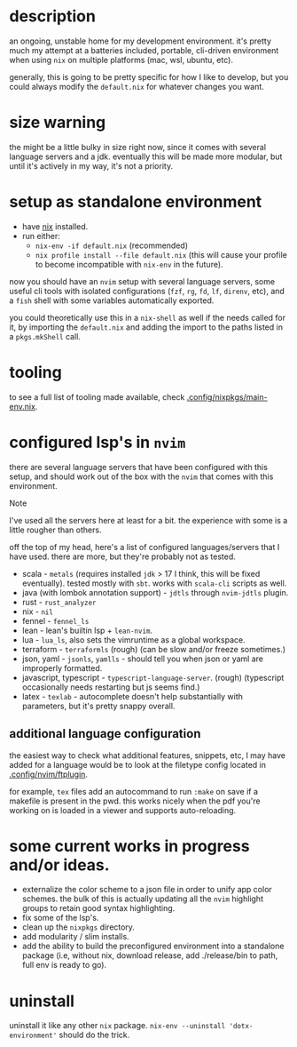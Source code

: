 # description
an ongoing, unstable home for my development environment. it's pretty much my attempt at a batteries included, portable, cli-driven environment when using `nix` on multiple platforms (mac, wsl, ubuntu, etc).

generally, this is going to be pretty specific for how I like to develop, but you could always modify the `default.nix` for whatever changes you want.

# size warning
the might be a little bulky in size right now, since it comes with several language servers and a jdk. eventually this will be made more modular, but until it's actively in my way, it's not a priority.

# setup as standalone environment
- have [nix](https://nixos.org) installed.
- run either:
    - `nix-env -if default.nix` (recommended)
    - `nix profile install --file default.nix` (this will cause your profile to become incompatible with `nix-env` in the future).

now you should have an `nvim` setup with several language servers, some useful cli tools with isolated configurations (`fzf`, `rg`, `fd`, `lf`, `direnv`, etc), and a `fish` shell with some variables automatically exported.

you could theoretically use this in a `nix-shell` as well if the needs called for it, by importing the `default.nix` and adding the import to the paths listed in a `pkgs.mkShell` call.

# tooling
to see a full list of tooling made available, check [.config/nixpkgs/main-env.nix](.config/nixpkgs/main-env.nix).

# configured lsp's in `nvim`
there are several language servers that have been configured with this setup, and should work out of the box with the `nvim` that comes with this environment.

> [!NOTE]
> I've used all the servers here at least for a bit. the experience with some is a little rougher than others.

off the top of my head, here's a list of configured languages/servers that I have used. there are more, but they're probably not as tested.
- scala - `metals` (requires installed `jdk` > 17 I think, this will be fixed eventually). tested mostly with `sbt`. works with `scala-cli` scripts as well.
- java (with lombok annotation support) - `jdtls` through `nvim-jdtls` plugin.
- rust - `rust_analyzer`
- nix - `nil`
- fennel - `fennel_ls`
- lean - lean's builtin lsp + `lean-nvim`.
- lua - `lua_ls`, also sets the vimruntime as a global workspace.
- terraform - `terraformls` (rough) (can be slow and/or freeze sometimes.)
- json, yaml - `jsonls`, `yamlls` - should tell you when json or yaml are improperly formatted.
- javascript, typescript - `typescript-language-server`. (rough) (typescript occasionally needs restarting but js seems find.)
- latex - `texlab` - autocomplete doesn't help substantially with parameters, but it's pretty snappy overall.

## additional language configuration
the easiest way to check what additional features, snippets, etc, I may have added for a language would be to look at the filetype config located in [.config/nvim/ftplugin](.config/nvim/ftplugin).

for example, `tex` files add an autocommand to run `:make` on save if a makefile is present in the pwd. this works nicely when the pdf you're working on is loaded in a viewer and supports auto-reloading.

# some current works in progress and/or ideas.
- externalize the color scheme to a json file in order to unify app color schemes. the bulk of this is actually updating all the `nvim` highlight groups to retain good syntax highlighting.
- fix some of the lsp's.
- clean up the `nixpkgs` directory.
- add modularity / slim installs.
- add the ability to build the preconfigured environment into a standalone package (i.e, without nix, download release, add ./release/bin to path, full env is ready to go).

# uninstall
uninstall it like any other `nix` package. `nix-env --uninstall 'dotx-environment'` should do the trick.
